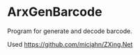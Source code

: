 # ArxGenBarcode

Program for generate and decode barcode. 

Used https://github.com/micjahn/ZXing.Net

